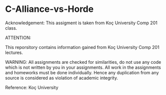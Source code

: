 # C-Alliance-vs-Horde

Acknowledgement: 
This assigment is taken from Koç University Comp 201 class.

ATTENTION:

This reporsitory contains information gained from Koç University Comp 201 lectures.

WARNING: All assignments are checked for similarities, do not use any code which is not written by you in your assignments. 
All work in the assignments and homeworks must be done individually. 
Hence any duplication from any source is considered as violation of academic integrity.

Reference: Koç University
